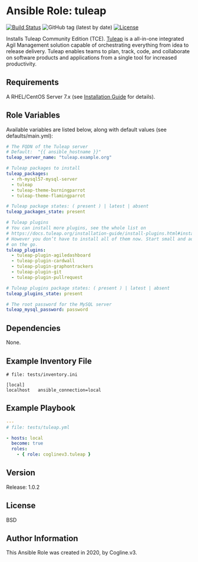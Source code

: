 # Ansible Role: tuleap

[![Build Status](https://travis-ci.org/coglinev3/tuleap.svg?branch=master)](https://travis-ci.org/coglinev3/tuleap) ![GitHub tag (latest by date)](https://img.shields.io/github/v/tag/coglinev3/tuleap) [![License](https://img.shields.io/badge/License-BSD%203--Clause-blue.svg)](https://raw.githubusercontent.com/coglinev3/tuleap/master/LICENSE)

Installs Tuleap Community Edition (TCE).
[Tuleap](https://www.tuleap.org/) is a all-in-one integrated Agil Management solution
capable of orchestrating everything from idea to release delivery.
Tuleap enables teams to plan, track, code, and collaborate on software products
and applications from a single tool for increased productivity.

## Requirements

A RHEL/CentOS Server 7.x (see [Installation Guide](https://docs.tuleap.org/installation-guide/full-installation.html) for details).

## Role Variables

Available variables are listed below, along with default values (see defaults/main.yml):

```yml
# The FQDN of the Tuleap server
# Default:  "{{ ansible_hostname }}"
tuleap_server_name: "tuleap.example.org"

# Tuleap packages to install
tuleap_packages:
  - rh-mysql57-mysql-server
  - tuleap
  - tuleap-theme-burningparrot
  - tuleap-theme-flamingparrot

# Tuleap package states: ( present ) | latest | absent
tuleap_packages_state: present

# Tuleap plugins
# You can install more plugins, see the whole list on
# https://docs.tuleap.org/installation-guide/install-plugins.html#install-plugins.
# However you don’t have to install all of them now. Start small and add them
# on the go.
tuleap_plugins:
  - tuleap-plugin-agiledashboard
  - tuleap-plugin-cardwall
  - tuleap-plugin-graphontrackers
  - tuleap-plugin-git
  - tuleap-plugin-pullrequest

# Tuleap plugins package states: ( present ) | latest | absent
tuleap_plugins_state: present

# The root password for the MySQL server
tuleap_mysql_password: password
```

## Dependencies

None.

## Example Inventory File

```dosini
# file: tests/inventory.ini

[local]
localhost   ansible_connection=local
```

## Example Playbook

```yml
---
# file: tests/tuleap.yml

- hosts: local
  become: true
  roles:
    - { role: coglinev3.tuleap }
```

## Version

Release: 1.0.2

## License

BSD

## Author Information

This Ansible Role was created in 2020, by Cogline.v3.
